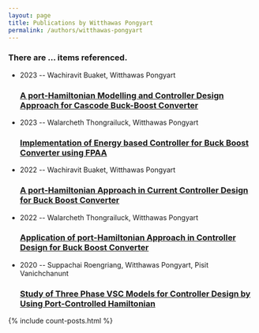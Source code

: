```yaml
---
layout: page
title: Publications by Witthawas Pongyart
permalink: /authors/witthawas-pongyart
---
```


<h3 id="number-posts">There are ... items referenced.</h3>
<ul class="post-list">
<li><span class='post-meta'>2023 -- Wachiravit Buaket, Witthawas Pongyart</span><h3><a class='post-link' href="{{ site.baseurl }}/a-port-hamiltonian-modelling-and-controller-design-approach-for-cascode-buck-boost-converter">A port-Hamiltonian Modelling and Controller Design Approach for Cascode Buck-Boost Converter</a></h3></li>
<li><span class='post-meta'>2023 -- Walarcheth Thongrailuck, Witthawas Pongyart</span><h3><a class='post-link' href="{{ site.baseurl }}/implementation-of-energy-based-controller-for-buck-boost-converter-using-fpaa">Implementation of Energy based Controller for Buck Boost Converter using FPAA</a></h3></li>
<li><span class='post-meta'>2022 -- Wachiravit Buaket, Witthawas Pongyart</span><h3><a class='post-link' href="{{ site.baseurl }}/a-port-hamiltonian-approach-in-current-controller-design-for-buck-boost-converter">A port-Hamiltonian Approach in Current Controller Design for Buck Boost Converter</a></h3></li>
<li><span class='post-meta'>2022 -- Walarcheth Thongrailuck, Witthawas Pongyart</span><h3><a class='post-link' href="{{ site.baseurl }}/application-of-port-hamiltonian-approach-in-controller-design-for-buck-boost-converter">Application of port-Hamiltonian Approach in Controller Design for Buck Boost Converter</a></h3></li>
<li><span class='post-meta'>2020 -- Suppachai Roengriang, Witthawas Pongyart, Pisit Vanichchanunt</span><h3><a class='post-link' href="{{ site.baseurl }}/study-of-three-phase-vsc-models-for-controller-design-by-using-port-controlled-hamiltonian">Study of Three Phase VSC Models for Controller Design by Using Port-Controlled Hamiltonian</a></h3></li>

</ul>
{% include count-posts.html %}
